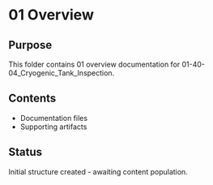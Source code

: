 # 01 Overview

## Purpose
This folder contains 01 overview documentation for 01-40-04_Cryogenic_Tank_Inspection.

## Contents
- Documentation files
- Supporting artifacts

## Status
Initial structure created - awaiting content population.
